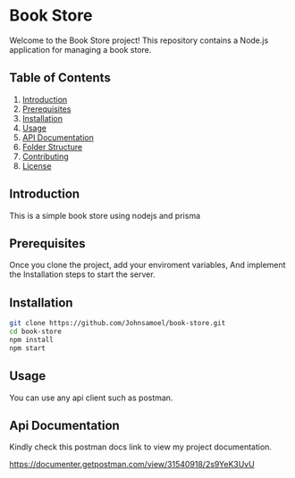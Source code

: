 # Book Store

Welcome to the Book Store project! This repository contains a Node.js application for managing a book store.

## Table of Contents

1. [Introduction](#introduction)
2. [Prerequisites](#prerequisites)
3. [Installation](#installation)
4. [Usage](#usage)
5. [API Documentation](#api-documentation)
6. [Folder Structure](#folder-structure)
7. [Contributing](#contributing)
8. [License](#license)

## Introduction

This is a simple book store using nodejs and prisma

## Prerequisites

Once you clone the project, add your enviroment variables, And implement the Installation steps to start the server.

## Installation


```bash
git clone https://github.com/Johnsamoel/book-store.git
cd book-store
npm install
npm start

```

## Usage

You can use any api client such as postman.

## Api Documentation

Kindly check this postman docs link to view my project documentation.

https://documenter.getpostman.com/view/31540918/2s9YeK3UvU

